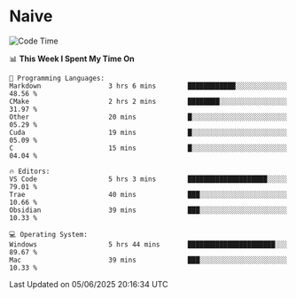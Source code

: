 # Naive
<!-- ## 日拱一卒，功不唐捐 -->
<!-- [![GitHub Streak](https://streak-stats.demolab.com/?user=XiaoXKKK)](https://git.io/streak-stats) -->
<!--START_SECTION:waka-->
![Code Time](http://img.shields.io/badge/Code%20Time-392%20hrs%2022%20mins-blue)

📊 **This Week I Spent My Time On** 

```text
💬 Programming Languages: 
Markdown                 3 hrs 6 mins        ████████████░░░░░░░░░░░░░   48.56 % 
CMake                    2 hrs 2 mins        ████████░░░░░░░░░░░░░░░░░   31.97 % 
Other                    20 mins             █░░░░░░░░░░░░░░░░░░░░░░░░   05.29 % 
Cuda                     19 mins             █░░░░░░░░░░░░░░░░░░░░░░░░   05.09 % 
C                        15 mins             █░░░░░░░░░░░░░░░░░░░░░░░░   04.04 % 

🔥 Editors: 
VS Code                  5 hrs 3 mins        ████████████████████░░░░░   79.01 % 
Trae                     40 mins             ███░░░░░░░░░░░░░░░░░░░░░░   10.66 % 
Obsidian                 39 mins             ███░░░░░░░░░░░░░░░░░░░░░░   10.33 % 

💻 Operating System: 
Windows                  5 hrs 44 mins       ██████████████████████░░░   89.67 % 
Mac                      39 mins             ███░░░░░░░░░░░░░░░░░░░░░░   10.33 % 
```


 Last Updated on 05/06/2025 20:16:34 UTC
<!--END_SECTION:waka-->
